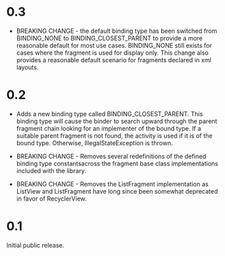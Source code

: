 # 0.3

- BREAKING CHANGE - the default binding type has been switched from
BINDING_NONE to BINDING_CLOSEST_PARENT to provide a more reasonable
default for most use cases.  BINDING_NONE still exists for cases
where the fragment is used for display only.  This change also
provides a reasonable default scenario for fragments declared in
xml layouts.

# 0.2

- Adds a new binding type called BINDING_CLOSEST_PARENT.  This binding
type will cause the binder to search upward through the parent fragment
chain looking for an implementer of the bound type.  If a suitable
parent fragment is not found, the activity is used if it is of
the bound type.  Otherwise, IllegalStateException is thrown.

- BREAKING CHANGE - Removes several redefinitions of the
defined binding type constantsacross the fragment base class
implementations included with the library.

- BREAKING CHANGE - Removes the ListFragment implementation as ListView
and ListFragment have long since been somewhat deprecated in favor of
RecyclerView.

# 0.1
Initial public release.